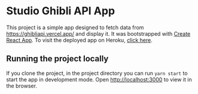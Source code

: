 # Studio Ghibli API App

This project is a simple app designed to fetch data from https://ghibliapi.vercel.app/ and display it. It was bootstrapped with [Create React App](https://github.com/facebook/create-react-app). To visit the deployed app on Heroku, [click here](http://ghibli-api-app.herokuapp.com/).

## Running the project locally

If you clone the project, in the project directory you can run `yarn start` to start the app in development mode. Open [http://localhost:3000](http://localhost:3000) to view it in the browser.
